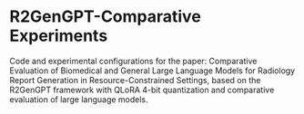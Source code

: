 # R2GenGPT-Comparative Experiments
Code and experimental configurations for the paper: Comparative Evaluation of Biomedical and General Large Language Models for Radiology Report Generation in Resource-Constrained Settings, based on the R2GenGPT framework with QLoRA 4-bit quantization and comparative evaluation of large language models.
